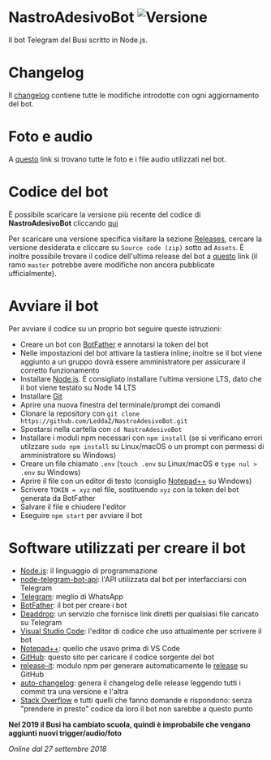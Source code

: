 # NastroAdesivoBot ![Versione](https://img.shields.io/github/v/release/LeddaZ/NastroAdesivoBot?color=red&label=Ultima%20versione)
Il bot Telegram del Busi scritto in Node.js.

# Changelog
Il [changelog](https://github.com/LeddaZ/NastroAdesivoBot/blob/master/extra/changelog.md) contiene tutte le modifiche introdotte con ogni aggiornamento del bot.

# Foto e audio
A [questo](https://github.com/LeddaZ/NastroAdesivoBot/blob/master/extra/link.txt) link si trovano tutte le foto e i file audio utilizzati nel bot.

# Codice del bot
È possibile scaricare la versione più recente del codice di **NastroAdesivoBot** cliccando [qui](https://github.com/LeddaZ/NastroAdesivoBot/archive/master.zip)

Per scaricare una versione specifica visitare la sezione [Releases](https://github.com/LeddaZ/NastroAdesivoBot/releases), cercare la versione desiderata e cliccare su `Source code (zip)` sotto ad `Assets`. È inoltre possibile trovare il codice dell'ultima release del bot a [questo](https://github.com/LeddaZ/NastroAdesivoBot/archive/release.zip) link (il ramo `master` potrebbe avere modifiche non ancora pubblicate ufficialmente).

# Avviare il bot
Per avviare il codice su un proprio bot seguire queste istruzioni:
- Creare un bot con [BotFather](https://t.me/BotFather) e annotarsi la token del bot
- Nelle impostazioni del bot attivare la tastiera inline; inoltre se il bot viene aggiunto a un gruppo dovrà essere amministratore per assicurare il corretto funzionamento
- Installare [Node.js](https://nodejs.org/it/). È consigliato installare l'ultima versione LTS, dato che il bot viene testato su Node 14 LTS
- Installare [Git](https://git-scm.com/)
- Aprire una nuova finestra del terminale/prompt dei comandi
- Clonare la repository con `git clone https://github.com/LeddaZ/NastroAdesivoBot.git`
- Spostarsi nella cartella con `cd NastroAdesivoBot`
- Installare i moduli npm necessari con `npm install` (se si verificano errori utilzzare `sudo npm install` su Linux/macOS o un prompt con permessi di amministratore su Windows)
- Creare un file chiamato `.env` (`touch .env` su Linux/macOS e `type nul > .env` su Windows)
- Aprire il file con un editor di testo (consiglio [Notepad++](https://notepad-plus-plus.org/) su Windows)
- Scrivere `TOKEN = xyz` nel file, sostituendo `xyz` con la token del bot generata da BotFather
- Salvare il file e chiudere l'editor
- Eseguire `npm start` per avviare il bot

# Software utilizzati per creare il bot
- [Node.js](https://nodejs.org/it/): il linguaggio di programmazione
- [node-telegram-bot-api](https://github.com/yagop/node-telegram-bot-api): l'API utilizzata dal bot per interfacciarsi con Telegram
- [Telegram](https://telegram.org/): meglio di WhatsApp
- [BotFather](https://t.me/BotFather): il bot per creare i bot
- [Deaddrop](https://t.me/dead_drop_bot): un servizio che fornisce link diretti per qualsiasi file caricato su Telegram
- [Visual Studio Code](https://code.visualstudio.com/): l'editor di codice che uso attualmente per scrivere il bot
- [Notepad++](https://notepad-plus-plus.org/): quello che usavo prima di VS Code
- [GitHub](https://github.com/): questo sito per caricare il codice sorgente del bot
- [release-it](https://github.com/release-it/release-it): modulo npm per generare automaticamente le [release](https://github.com/LeddaZ/NastroAdesivoBot/releases) su GitHub
- [auto-changelog](https://github.com/CookPete/auto-changelog): genera il changelog delle release leggendo tutti i commit tra una versione e l'altra
- [Stack Overflow](https://stackoverflow.com/) e tutti quelli che fanno domande e rispondono: senza "prendere in presto" codice da loro il bot non sarebbe a questo punto

**Nel 2019 il Busi ha cambiato scuola, quindi è improbabile che vengano aggiunti nuovi trigger/audio/foto**

_Online dal 27 settembre 2018_
